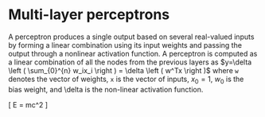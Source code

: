 # Multi-layer perceptrons

A perceptron produces a single output based on several real-valued inputs by forming a linear combination using its input weights and passing the output through a nonlinear activation function. A perceptron is computed as a linear combination of all the nodes from the previous layers as
$y=\delta \left ( \sum_{0}^{n} w_ix_i \right ) = \delta \left ( w^Tx \right )$ where `w` denotes the vector of weights, `x` is the vector of inputs, $x_0 = 1$, $w_0$ is the bias weight, and \delta is the non-linear activation function.

\[
E = mc^2
\]
